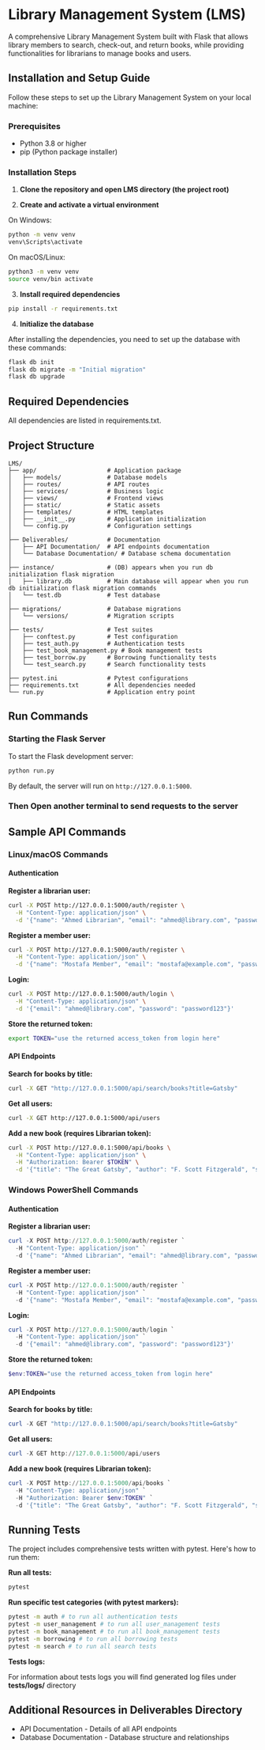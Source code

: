 # Library Management System (LMS)

A comprehensive Library Management System built with Flask that allows library members to search, check-out, and return books, while providing functionalities for librarians to manage books and users.

## Installation and Setup Guide

Follow these steps to set up the Library Management System on your local machine:

### Prerequisites

- Python 3.8 or higher
- pip (Python package installer)

### Installation Steps

1. **Clone the repository and open LMS directory (the project root)**

2. **Create and activate a virtual environment**

On Windows:
```bash
python -m venv venv
venv\Scripts\activate
```

On macOS/Linux:
```bash
python3 -m venv venv
source venv/bin activate
```

3. **Install required dependencies**

```bash
pip install -r requirements.txt
```

4. **Initialize the database**

After installing the dependencies, you need to set up the database with these commands:

```bash
flask db init
flask db migrate -m "Initial migration"
flask db upgrade
```

## Required Dependencies

All dependencies are listed in requirements.txt.

## Project Structure

```
LMS/
├── app/                    # Application package
│   ├── models/             # Database models
│   ├── routes/             # API routes
│   ├── services/           # Business logic
│   ├── views/              # Frontend views
│   ├── static/             # Static assets
│   ├── templates/          # HTML templates
│   ├── __init__.py         # Application initialization
│   └── config.py           # Configuration settings
│
├── Deliverables/           # Documentation
│   ├── API Documentation/  # API endpoints documentation
│   └── Database Documentation/ # Database schema documentation
│
├── instance/               # (DB) appears when you run db initialization flask migration
│   ├── library.db          # Main database will appear when you run db initialization flask migration commands
│   └── test.db             # Test database
│
├── migrations/             # Database migrations
│   └── versions/           # Migration scripts
│
├── tests/                  # Test suites
│   ├── conftest.py         # Test configuration
│   ├── test_auth.py        # Authentication tests
│   ├── test_book_management.py # Book management tests
│   ├── test_borrow.py      # Borrowing functionality tests
│   └── test_search.py      # Search functionality tests
│
├── pytest.ini              # Pytest configurations
├── requirements.txt        # All dependencies needed
└── run.py                  # Application entry point
```

## Run Commands

### Starting the Flask Server

To start the Flask development server:

```bash
python run.py
```

By default, the server will run on `http://127.0.0.1:5000`.

### Then Open another terminal to send requests to the server

## Sample API Commands

### Linux/macOS Commands

#### Authentication

**Register a librarian user:**
```bash
curl -X POST http://127.0.0.1:5000/auth/register \
  -H "Content-Type: application/json" \
  -d '{"name": "Ahmed Librarian", "email": "ahmed@library.com", "password": "password123", "role": "Librarian"}'
```

**Register a member user:**
```bash
curl -X POST http://127.0.0.1:5000/auth/register \
  -H "Content-Type: application/json" \
  -d '{"name": "Mostafa Member", "email": "mostafa@example.com", "password": "password123", "role": "Member"}'
```

**Login:**
```bash
curl -X POST http://127.0.0.1:5000/auth/login \
  -H "Content-Type: application/json" \
  -d '{"email": "ahmed@library.com", "password": "password123"}'
```

**Store the returned token:**
```bash
export TOKEN="use the returned access_token from login here"
```

#### API Endpoints

**Search for books by title:**
```bash
curl -X GET "http://127.0.0.1:5000/api/search/books?title=Gatsby" 
```

**Get all users:**
```bash
curl -X GET http://127.0.0.1:5000/api/users
```

**Add a new book (requires Librarian token):**
```bash
curl -X POST http://127.0.0.1:5000/api/books \
  -H "Content-Type: application/json" \
  -H "Authorization: Bearer $TOKEN" \
  -d '{"title": "The Great Gatsby", "author": "F. Scott Fitzgerald", "subject_category": "Fiction", "publication_date": "1925-04-10"}'
```

### Windows PowerShell Commands

#### Authentication

**Register a librarian user:**
```powershell
curl -X POST http://127.0.0.1:5000/auth/register `
  -H "Content-Type: application/json" `
  -d '{"name": "Ahmed Librarian", "email": "ahmed@library.com", "password": "password123", "role": "Librarian"}'
```

**Register a member user:**
```powershell
curl -X POST http://127.0.0.1:5000/auth/register `
  -H "Content-Type: application/json" `
  -d '{"name": "Mostafa Member", "email": "mostafa@example.com", "password": "password123", "role": "Member"}'
```

**Login:**
```powershell
curl -X POST http://127.0.0.1:5000/auth/login `
  -H "Content-Type: application/json" `
  -d '{"email": "ahmed@library.com", "password": "password123"}'
```

**Store the returned token:**
```powershell
$env:TOKEN="use the returned access_token from login here"
```

#### API Endpoints

**Search for books by title:**
```powershell
curl -X GET "http://127.0.0.1:5000/api/search/books?title=Gatsby" 
```

**Get all users:**
```powershell
curl -X GET http://127.0.0.1:5000/api/users
```

**Add a new book (requires Librarian token):**
```powershell
curl -X POST http://127.0.0.1:5000/api/books `
  -H "Content-Type: application/json" `
  -H "Authorization: Bearer $env:TOKEN" `
  -d '{"title": "The Great Gatsby", "author": "F. Scott Fitzgerald", "subject_category": "Fiction", "publication_date": "1925-04-10"}'
```

## Running Tests

The project includes comprehensive tests written with pytest. Here's how to run them:

**Run all tests:**
```bash
pytest
```

**Run specific test categories (with pytest markers):**
```bash
pytest -m auth # to run all authentication tests
pytest -m user_management # to run all user_management tests
pytest -m book_management # to run all book_management tests
pytest -m borrowing # to run all borrowing tests
pytest -m search # to run all search tests
```

**Tests logs:**

For information about tests logs you will find generated log files under **tests/logs/** directory

## Additional Resources in Deliverables Directory

- API Documentation - Details of all API endpoints
- Database Documentation - Database structure and relationships